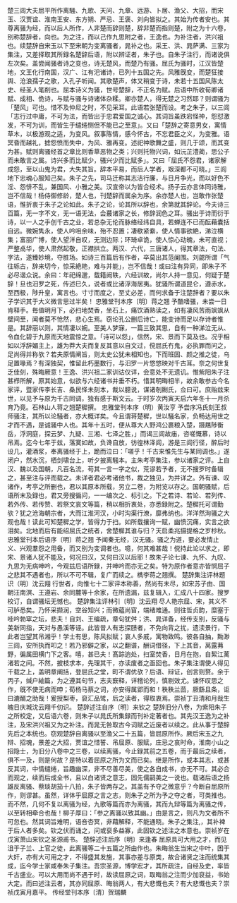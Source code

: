 <!-- { "loadSidebar": true } -->
楚三闾大夫屈平所作离騒、九歌、天问、九章、远游、卜居、渔父、大招，而宋玉、汉贾谊、淮南王安、东方朔、严忌、王褒、刘向皆拟之。其始为传者安也。其尊离骚为经，而以后人所作，人非楚而辞则楚，辞非楚而指则楚，附之为十六卷，别称楚辞者，向也。为之注，而以己作九思附之者，王逸也。为补注者，洪兴袓也。续楚辞自宋玉以下至宋朝为变离骚者，晁补之也。采王、洪、晁萨满、三家为集注，又差择取其所録名楚辞后语，附以辨证者，朱子也。自朱子注行，而诸说俱左次矣。盖尝闻骚者诗之变也，诗无楚风，而楚乃有骚。屈氏为骚时，江汉皆楚地，文王化行南国，汉广、江有汜诸诗，已列十五国之先。风雅旣变，而楚狂接舆、沧浪孺子之歌，入孔子听闻。其歌楚声，体又稍变于诗，未若十五国风陈太史、经圣人笔削也。屈本诗义为骚，世号楚辞，不正名为赋。后语中所收荀卿诸赋、成相、佹诗，与赋与骚与诗诸体杂糅。卿亦楚人，得无楚之习然耶？则谓骚为「楚风」可也。惜不及仲尼之时，不见采耳。此语若张楚而设。考之朱子，以三闾「志行过中庸，不可为法，而皆出于忠君爱国之诚心。其词旨虽跌宕怪祌，怨怼激发，不可为训，而皆生于缱绻恻但不能已之至意」。又曰「楚辞之寄意男女，寓情草木，以极游观之适，为变风。叙事陈情，感今怀古，不忘君臣之义，为变雅。语冥昏而越礼，摅怨愤而失中，为风、雅再变。述祀祌歌舞之盛，则几于颂，而其变为甚。赋则离骚经首之章比则香草恶物之类；兴则托物兴词，如沅芷澧蔺，思公子而未敢言之属。诗兴多而比赋少，骚兴少而比赋多」。又曰「屈氏不怨君，诸家解成怨，至以山鬼为君，大失其旨。辞本平易，而后人学者，艰深都不可晓。」三闾地下忠魂心服知己矣。朱子之先，司马迁称其志洁行廉，与日月争光，而以好色不淫、怨悱不乱，兼国风、小雅之美。汉宣帝以为皆合经术。扬子云亦言体同诗雅，岂不信哉！杨侍御修龄，楚人也，刊楚辞而属余为序。余亦楚人也，岂敢作张楚语，惟折衷于朱子之论如此。朱子之论，论其所以辞也，余第就其辞论。今夫诗三百篇，无一字不文，无一语无法，会蕞诸家之长，修辞润色之耳。骚出于诗而衍于诗，以一人之手创千古之业，若总杂无伦而脉络经纬自具，若蝉连不已而酝藉囊括自远。微婉隽永，使人吟咀余味，殆不忍置；凄欷紧絭，使人情事欲絶，涕泣横集；富丽广博，使人望洋自叹，无测边际；环琦卓诡，使人惊心动魄，未可直视；严整卨华，使人肃然起敬，正襟拱立。两汉、六代，三唐诸人，得其章法，句法、字法，遂臻妙境，夺胜场。如诗三百篇后有作者，卒莫出其范阑围。刘勰所谓「气往轹古，辞来切今，惊采絶艳，难与并能」，岂不信哉！或曰注有异同，即朱子不必尽谐众说。余曰：年祀绵邈，载籍阙轶，六经训故，尚尔人持一意见，何疑于楚辞！旦也汨罗之死，传述巳久，说者或比诸浮海居夷。犹骚所谓道昆仑，遵赤水，至西极，陟升皇，寓言也。寸寸而度之，至丈必差，而何求备于注楚辞者？要以朱子学识其于大义微言思过半矣！
忠雅堂刊本序〔明〕蒋之翘
予酷嗜骚，未尝一日肯释手。毎值明月下，必扫地焚香，坐石上，痛饮酒熟读之，如有凄风苦雨飒飒从壁间至，闻者莫不怆然，悲心生焉。窃论孔公删后诗亡，能变诗而足以存诗者惟是。其辞丽以则，其情凄以婉。至美人梦寐，一篇三致其思，自有一种涕泣无从、令血化碧于九原而天地震惊之意。「诗可以怨」，信然，宋、景而下莫及也。况乎相如以浮辞媚主上，雄为莽大夫而复反其意以自文过，傥屈氏冇鬼，必执罪而问之，足尚得并称欤？若夫原情阐旨，则太史公犹未相知也，下而班固、颜之推之徒，乌足置喙焉？有深独契，惟留此朽墨数行，与汨罗一片悠悠映对千古耳。奈之何世复乏佳刻，殊晦厥意！王逸、洪兴祖二家训诂仅详，会意处不无遗讥。惟紫阳朱子注甚栉所解，原其始意，似欲与六经诸书并垂不朽。惜其明晦相半，故余敢参古今名家评，暨家传李长吉、桑民怿未刻本，裁以臆说，谋诸剞劂氏，佥曰可。庶贻兹来世，以见予与原为千古同调，独有感于斯文云。于时岁次丙寅天启六年冬十一月杀育乃竟。石林山人蒋之翘楚穉撰。
忠雅堂刊本序（明）黄汝亨
予尝序冯氏刻王叔师骚注，其所以论騒者，亦大概详矣。今且谓蒋楚穉，世以騒名家，负畅达用世之才而不遇，是诚骚中人也。其年十五时，便从尊大人野鸿公裹粮入楚，蹑屩陟衡岳，浮洞庭，探云梦、九疑、三湘、七泽之胜，」而谒三闾故庙，咨嗟慨慕，诗以吊焉。迄今七年于兹，落寞如故，负谗自放，彷徨林泽闾，游是三闾行径，醉后时设几，灌酒浆，奉离骚经于上，跪而泣曰：「嗟乎！千古来惟先生与某同调也。」遂闭户，然水沉，栖剑啸台上，听夕披离騒本。主朱考亭集注，参以诸家之评。上自汉、魏以及国朝，凡百名流，苟其一言一字之似，荒谬若予者，无不搜罗时备辑之，甚至注与评而载之。未详者君必考诸他书，裁之独见，为并详之。外有谏、叹诸作，考亭之所删也，君以其原本所载，另立二卷，为附览以存之。国朝骚赋，后语所末及録也，君又旁搜徧问，一一编次之、标引之。下之若诗、若论、若列传、若外传、若传赞、若祭文哀文等篇，稍以相折衷处，亦悉録附之。楚穉托可谓勤欤？犹之沧海朝宗者，大而江淮河汉，小时沟渠行潦，靡弗纳也。洋洋然洵骚之大观也哉！读此可知楚穉之学，皆得力于扫。如所载攘询一赋，幽愤沉痛，实言之欲泪矣。北地而后有能绍屈氏之统者，舍楚樨其谁与归？天启柔兆摄提格之岁杪秋。
忠雅堂刊本后语序〔明〕蒋之翘
予闻秦无经，汉无骚。骚之为道，要必发情止义、兴观羣怨之用备，而又别为变调者也。噫，何其难甚哉！傥持此论以求之，即宋、景诸人犹不能及，何况曰汉，又何曰汉以后耶！故朱子论七谏、九怀、九叹、九思为无病呻吟，今观兹后语所録，并呻吟而亦无之矣。特为原作者意亦皆悯屈子之悲其不遇者也，所以不可不辑，复广而续之。檇李蒋之翘撰。
楚辞集注评林题识（明〕沈云翔
行世者，向惟七十二家评本称善，然尚有未尽，如宋苏子由、国朝汪南溟、王遵岩、余同麓等十余家，在所遗漏，兹复辑入，汇成八十四家。搜罗校订，自谓骚坛无憾也。
楚辞集注评林引〔明〕沈云翔
尽人艳宗屈、宋，其义不可胪悉矣。乃怀采撷润，空谷知兴；而微藴尚窅，端绪难通。则往哲贞韵，糜塞于哇吟勃窣之坛，悲夫！自刘、王编疏，章句犹舛；洪、晁详备，经传支别，反骚与美新同指，天对与愚溪等诬。此皆昔人有志探赜者，不免向背之扰，遗渎景行，下此者岂望其吊湘乎！学士有思，陈风拟赋；哀人多戚，寓物致鸣。彼各自抽，黝渺三闾，安所执而叩之！若乃邪僻之家，以之翻谱，酬词借径，下上其音，莴露茀野，徧属田横门下之客。嘻，甚已夫！髙踪逈处，扫室焚香，日月在抱，自絜江蓠渚若之间。不然，披枝求本，先理其干，亦读废者之亟囵也。朱子集注谓使人得见千载之上，盖明章阐括，登屈氏之堂，町不谓优欤？后语、辩证，创言则赘。余于丙子，缄户紬篇，为之遵其句节，志夫窾释，详稽论列，慎剔效尤。谏怀叹思之作，旣不使无病而呻；荀杨马蔡之词，亦安得属郢而和！秩秩兰茴，厥繇且条，讵曰漉醑之助哉！爰授梨枣，裒汇品骘，后之读者，得取衷焉。崇祯丁丑清和月哉生魄日庆城沈云翔千仞识。
楚辞述注自序〔明〕来钦之
楚辞旧分八卷，为紫阳朱子之所校定，又后语六卷，则朱子以晁氏所集録而刊补定著者也。其先汉王逸为之补注，及宋洪兴祖又为之补注。而晁无咎取古今词赋之近废者以续之。此从事于楚辞先后之本统也。窃观楚辞自离骚以至渔父二十五篇，皆屈原所作。厥后宋玉之九辩、招魂，景差之大招，贾谊之惜誓、吊屈原、服赋，庄忌之哀时命，淮南小山之招隐士，为旧分八卷中之三卷，以续离骚，今止録其前之五卷，而于最后之续者，俱不一及，则是何故？是特以着屈原之所为文而已矣。继是所作，或本其志，或甚反其词，中情缱绻，旨趣幽深，非不尽善尽美，使之各自成书，亦无不可。其必合而观之，续而后成全书，且以白诸贤之意志，固先儒嗣美之一说也。载诸后语之扬雄反离骚、蔡琰胡笳十八拍，朱子皆两存之。其盖有予夺之微意乎？今断自屈原所作，则谬甚。虽然，详体乎屈原之言之志，则朱子之所为予之夺之者，可类推也。而不然，几何不复以离骚为经，九歌等篇而亦为离骚，其而九辩等篇为离骚之传，以至转相牵合也哉！柳子厚曰：「参之离骚以致其幽。」由是言之，则凡为文者所不可忽也。然其词旨难明，语咅杏冥，非藉解释，不能通晓。朱子之集注,，其补裨于后人者多矣。钦之伏而诵之，问或裒多益寡，此固钦之述注之本意也。崇祯岁在戊寅萧山来钦之圣源甫书。
楚辞述注后序〔明〕来逢春
屈原具可大用之才，而见沮于子兰、上官之徒，此离骚等二十五篇之所由作也。朱晦翁生当宋之中叶，困于大奸，亦有大可用之才，不得盛其发施，其事亦差与原类，故合诸贤之注而统集其成，迄今学士家咸奉朱子集注。吾宗圣源，博学宏才，其所疏注，自经及史，率皆千古盛业。可以大用而尚不遇于时，故读屈原之词，取晦翁之注而少加裒益，书始大定。而曰述注云者，其亦同屈原、晦翁两人，有大悲慨也夫？有大悲慨也夫？崇祯戊寅月嘉平。
传经堂刊本序〔清〕贺瑞麟
